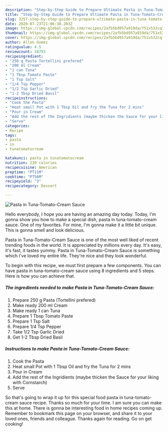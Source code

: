 ```yaml
---
description: "Step-by-Step Guide to Prepare Ultimate Pasta in Tuna-Tomato-Cream Sauce"
title: "Step-by-Step Guide to Prepare Ultimate Pasta in Tuna-Tomato-Cream Sauce"
slug: 3257-step-by-step-guide-to-prepare-ultimate-pasta-in-tuna-tomato-cream-sauce
date: 2020-07-23T21:06:38.203Z
image: https://img-global.cpcdn.com/recipes/2afb5bd957a919da/751x532cq70/pasta-in-tuna-tomato-cream-sauce-recipe-main-photo.jpg
thumbnail: https://img-global.cpcdn.com/recipes/2afb5bd957a919da/751x532cq70/pasta-in-tuna-tomato-cream-sauce-recipe-main-photo.jpg
cover: https://img-global.cpcdn.com/recipes/2afb5bd957a919da/751x532cq70/pasta-in-tuna-tomato-cream-sauce-recipe-main-photo.jpg
author: Allen Gomez
ratingvalue: 4.5
reviewcount: 18793
recipeingredient:
- "250 g Pasta Tortellini prefered"
- "200 ml Cream"
- "1 can Tuna"
- "1 Tbsp Tomato Paste"
- "1 Tsp Salt"
- "1/4 Tsp Pepper"
- "1/2 Tsp Garlic Dried"
- "1-2 Tbsp Dried Basil"
recipeinstructions:
- "Cook the Pasta"
- "Heat small Pot with 1 Tbsp Oil and fry the Tuna for 2 mins"
- "Pour in Cream"
- "Add the rest of the Ingridients (maybe thicken the Sauce for your liking with Cornstarch)"
- "Serve"
categories:
- Recipe
tags:
- pasta
- in
- tunatomatocream

katakunci: pasta in tunatomatocream 
nutrition: 239 calories
recipecuisine: American
preptime: "PT11M"
cooktime: "PT56M"
recipeyield: "3"
recipecategory: Dessert

---
```



![Pasta in Tuna-Tomato-Cream Sauce](https://img-global.cpcdn.com/recipes/2afb5bd957a919da/751x532cq70/pasta-in-tuna-tomato-cream-sauce-recipe-main-photo.jpg)

Hello everybody, I hope you are having an amazing day today. Today, I'm gonna show you how to make a special dish, pasta in tuna-tomato-cream sauce. One of my favorites. For mine, I'm gonna make it a little bit unique. This is gonna smell and look delicious.

Pasta in Tuna-Tomato-Cream Sauce is one of the most well liked of recent trending foods in the world. It is appreciated by millions every day. It's easy, it's fast, it tastes yummy. Pasta in Tuna-Tomato-Cream Sauce is something which I've loved my entire life. They're nice and they look wonderful.




To begin with this recipe, we must first prepare a few components. You can have pasta in tuna-tomato-cream sauce using 8 ingredients and 5 steps. Here is how you can achieve that.

<!--inarticleads1-->

##### The ingredients needed to make Pasta in Tuna-Tomato-Cream Sauce:

1. Prepare 250 g Pasta (Tortellini prefered)
1. Make ready 200 ml Cream
1. Make ready 1 can Tuna
1. Prepare 1 Tbsp Tomato Paste
1. Prepare 1 Tsp Salt
1. Prepare 1/4 Tsp Pepper
1. Take 1/2 Tsp Garlic Dried
1. Get 1-2 Tbsp Dried Basil




<!--inarticleads2-->

##### Instructions to make Pasta in Tuna-Tomato-Cream Sauce:

1. Cook the Pasta
1. Heat small Pot with 1 Tbsp Oil and fry the Tuna for 2 mins
1. Pour in Cream
1. Add the rest of the Ingridients (maybe thicken the Sauce for your liking with Cornstarch)
1. Serve




So that's going to wrap it up for this special food pasta in tuna-tomato-cream sauce recipe. Thanks so much for your time. I am sure you can make this at home. There is gonna be interesting food in home recipes coming up. Remember to bookmark this page on your browser, and share it to your loved ones, friends and colleague. Thanks again for reading. Go on get cooking!
